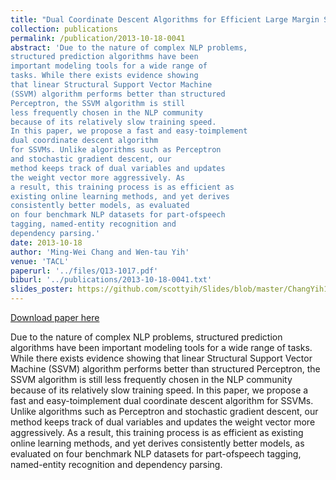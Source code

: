 ```yaml
---
title: "Dual Coordinate Descent Algorithms for Efficient Large Margin Structured Prediction"
collection: publications
permalink: /publication/2013-10-18-0041
abstract: 'Due to the nature of complex NLP problems,
structured prediction algorithms have been
important modeling tools for a wide range of
tasks. While there exists evidence showing
that linear Structural Support Vector Machine
(SSVM) algorithm performs better than structured
Perceptron, the SSVM algorithm is still
less frequently chosen in the NLP community
because of its relatively slow training speed.
In this paper, we propose a fast and easy-toimplement
dual coordinate descent algorithm
for SSVMs. Unlike algorithms such as Perceptron
and stochastic gradient descent, our
method keeps track of dual variables and updates
the weight vector more aggressively. As
a result, this training process is as efficient as
existing online learning methods, and yet derives
consistently better models, as evaluated
on four benchmark NLP datasets for part-ofspeech
tagging, named-entity recognition and
dependency parsing.'
date: 2013-10-18
author: 'Ming-Wei Chang and Wen-tau Yih'
venue: 'TACL'
paperurl: '../files/Q13-1017.pdf'
biburl: '../publications/2013-10-18-0041.txt'
slides_poster: https://github.com/scottyih/Slides/blob/master/ChangYih13_slide.pptx
---
```


<a href='../files/Q13-1017.pdf'>Download paper here</a>

Due to the nature of complex NLP problems,
structured prediction algorithms have been
important modeling tools for a wide range of
tasks. While there exists evidence showing
that linear Structural Support Vector Machine
(SSVM) algorithm performs better than structured
Perceptron, the SSVM algorithm is still
less frequently chosen in the NLP community
because of its relatively slow training speed.
In this paper, we propose a fast and easy-toimplement
dual coordinate descent algorithm
for SSVMs. Unlike algorithms such as Perceptron
and stochastic gradient descent, our
method keeps track of dual variables and updates
the weight vector more aggressively. As
a result, this training process is as efficient as
existing online learning methods, and yet derives
consistently better models, as evaluated
on four benchmark NLP datasets for part-ofspeech
tagging, named-entity recognition and
dependency parsing.
